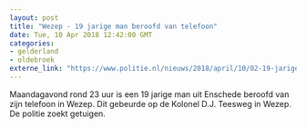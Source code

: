 ```yaml
---
layout: post
title: "Wezep - 19 jarige man beroofd van telefoon"
date: Tue, 10 Apr 2018 12:42:00 GMT
categories: 
- gelderland 
- oldebroek 
externe_link: "https://www.politie.nl/nieuws/2018/april/10/02-19-jarige-man-beroofd-van-telefoon.html"
---
```


Maandagavond rond 23 uur is een 19 jarige man uit Enschede beroofd van zijn telefoon in Wezep. Dit gebeurde op de Kolonel D.J. Teesweg in Wezep. De politie zoekt getuigen.
